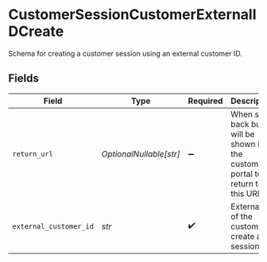 # CustomerSessionCustomerExternalIDCreate

Schema for creating a customer session using an external customer ID.


## Fields

| Field                                                                               | Type                                                                                | Required                                                                            | Description                                                                         | Example                                                                             |
| ----------------------------------------------------------------------------------- | ----------------------------------------------------------------------------------- | ----------------------------------------------------------------------------------- | ----------------------------------------------------------------------------------- | ----------------------------------------------------------------------------------- |
| `return_url`                                                                        | *OptionalNullable[str]*                                                             | :heavy_minus_sign:                                                                  | When set, a back button will be shown in the customer portal to return to this URL. | https://example.com/account                                                         |
| `external_customer_id`                                                              | *str*                                                                               | :heavy_check_mark:                                                                  | External ID of the customer to create a session for.                                |                                                                                     |